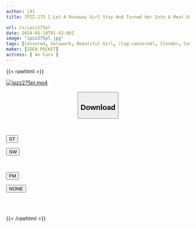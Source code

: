 ```yaml
---
author: j91
title: IPZZ-275 I Let A Runaway Girl Stay And Turned Her Into A Meat Urinal. Anzu Here

url: /v/ipzz275pl
date: 2024-05-10T01:43:00Z
image: "ipzz275pl.jpg"
tags: [Censored, Solowork, Beautiful Girl, (tag-censored), Slender, Confinement	]
maker: [IDEA POCKET]
actress: [ An Coco ]
---
```



{{< rawhtml >}}

<div class="video" data-videoid="g3YwLJWvX7FqeXq">
    <a href="javascript:;">
        <img src="/v/ipzz275pl/ipzz275pl.jpg" width="WIDTH" height="HEIGHT" alt="ipzz275pl.mp4" loading="lazy">
    </a>
</div>

<script type="text/javascript" src="https://j91.asia/asset/on-demand-st.js"></script>

<br>
  <link rel="stylesheet" href="https://j91.asia/asset/bs5.css">
  
  <center>
  <button class="btn btn-primary" type="button" data-bs-toggle="collapse" data-bs-target=".multi-collapse" aria-expanded="false" aria-controls="multiCollapseExample1 multiCollapseExample2"><h2>Download</h2></button></center>
</p>
<div class="row">
  <div class="col">
    <div class="collapse multi-collapse" id="multiCollapseExample1">
      <div class="card card-body">
	      	      <br>
<div class="buttons">  
<p><a href="https://streamtape.to/v/g3YwLJWvX7FqeXq" target="_blank"><button class="btn-hover color-3"><i class="fa fa-download"></i> ST</button></a></p>
<p><a href="https://asnwish.com/xborh61dkc8s" target="_blank"><button class="btn-hover color-2"><i class="fa fa-download"></i> SW</button></a></p></div>
    </div>
  </div>
</div>
  <div class="col">
    <div class="collapse multi-collapse" id="multiCollapseExample2">
      <div class="card card-body">
	      <br>
<div class="buttons">
<p><a href="https://filemoon.sx/d/fl6q5wxm1a5b"><button class="btn-hover color-8"><i class="fa fa-download"></i> FM</button></a></p>
<p><a href="javascript:;"><button class="btn-hover color-9"><i class="fa fa-download"></i> NONE</button></a></p></div>
<br><br>
      </div>
    </div>
  </div>
</div>

{{< /rawhtml >}}